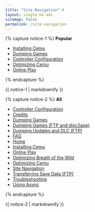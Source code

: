 ```yaml
---
title: "Site Navigation" #
layout: single-no-ads
sitemap: false
permalink: /site-navigation
---
```


{% capture notice-1 %}
**Popular**

+ [Installing Cemu](installing-cemu)
+ [Dumping Games](dumping-games)
+ [Controller Configuration](controller-Configuration)
+ [Optimizing Cemu](optimizing-cemu)
+ [Online Play](online-play)

{% endcapture %}
<div class="notice--info">{{ notice-1 | markdownify }}</div>

{% capture notice-2 %}
**All**

+ [Controller Configuration](controller-Configuration)
+ [Credits](credits)
+ [Dumping Games](dumping-games)
+ [Dumping Games (FTP and disc2app)](dumping-games-(ftp-and-disc2app))
+ [Dumping Updates and DLC (FTP)](dumping-updates-and-dlc-(ftp))
+ [FAQ](faq)
+ [Home](/)
+ [Installing Cemu](installing-cemu)
+ [Online Play](online-play)
+ [Optimizing Breath of the Wild](optimizing-botw)
+ [Optimizing Cemu](optimizing-cemu)
+ [Site Navigation](site-navigation)
+ [Transferring Save Data (FTP)](transferring-save-data-(ftp))
+ [Troubleshooting](troubleshooting)
+ [Using Async](using-async)

{% endcapture %}
<div class="notice">{{ notice-2 | markdownify }}</div>
